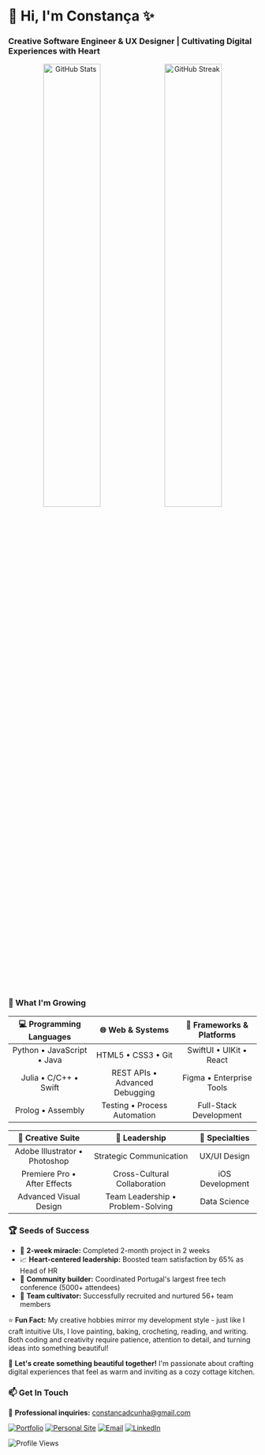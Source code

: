 # 🌿 Hi, I'm Constança ✨
### Creative Software Engineer & UX Designer | Cultivating Digital Experiences with Heart

<div align="center">
  <img src="https://github-readme-stats.vercel.app/api?username=constancadcunha&show_icons=true&theme=graywhite&title_color=8B4513&icon_color=228B22&text_color=654321&bg_color=FAF0E6&count_private=true" alt="GitHub Stats" width="48%" />
  <img src="https://github-readme-streak-stats.herokuapp.com/?user=constancadcunha&theme=default&background=FAF0E6&border=D2691E&stroke=8B4513&ring=228B22&fire=D2691E&currStreakNum=654321&sideNums=654321&currStreakLabel=8B4513&sideLabels=8B4513&dates=654321" alt="GitHub Streak" width="48%" />
</div>

### 🌻 What I'm Growing

<div align="center">
  
| 💻 **Programming Languages** | 🌐 **Web & Systems** | 🚀 **Frameworks & Platforms** |
|:---:|:---:|:---:|
| Python • JavaScript • Java | HTML5 • CSS3 • Git | SwiftUI • UIKit • React |
| Julia • C/C++ • Swift | REST APIs • Advanced Debugging | Figma • Enterprise Tools |
| Prolog • Assembly | Testing • Process Automation | Full-Stack Development |

| 🎨 **Creative Suite** | 👥 **Leadership** | 🌱 **Specialties** |
|:---:|:---:|:---:|
| Adobe Illustrator • Photoshop | Strategic Communication | UX/UI Design |
| Premiere Pro • After Effects | Cross-Cultural Collaboration | iOS Development |
| Advanced Visual Design | Team Leadership • Problem-Solving | Data Science |

</div>

### 🏆 Seeds of Success
- 🌸 **2-week miracle:** Completed 2-month project in 2 weeks
- 📈 **Heart-centered leadership:** Boosted team satisfaction by 65% as Head of HR
- 🎨 **Community builder:** Coordinated Portugal's largest free tech conference (5000+ attendees)
- 👥 **Team cultivator:** Successfully recruited and nurtured 56+ team members

⭐ **Fun Fact:** My creative hobbies mirror my development style - just like I craft intuitive UIs, I love painting, baking, crocheting, reading, and writing. Both coding and creativity require patience, attention to detail, and turning ideas into something beautiful!

💌 **Let's create something beautiful together!** I'm passionate about crafting digital experiences that feel as warm and inviting as a cozy cottage kitchen.

### 📫 Get In Touch
💼 **Professional inquiries:** constancadcunha@gmail.com

[![Portfolio](https://img.shields.io/badge/Portfolio-8B4513?style=for-the-badge&logo=leaf&logoColor=white)](https://constancadcunha.github.io/portfolio/)
[![Personal Site](https://img.shields.io/badge/About_Me-228B22?style=for-the-badge&logo=seedling&logoColor=white)](https://constancadcunha.github.io/constancacunha/)
[![Email](https://img.shields.io/badge/Email-D2691E?style=for-the-badge&logo=envelope&logoColor=white)](mailto:constancadcunha@gmail.com)
[![LinkedIn](https://img.shields.io/badge/LinkedIn-6B8E23?style=for-the-badge&logo=linkedin&logoColor=white)](https://www.linkedin.com/in/constanca-cunha/)

![Profile Views](https://komarev.com/ghpvc/?username=constancadcunha&color=8B4513&style=flat-square)
